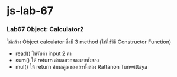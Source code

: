 # js-lab-67
### Lab67 Object: Calculator2
ให้สร้าง Object calculator ซึ่งมี 3 method  (ให้ใช้วิธี Constructor Function)
- read() ให้รับค่า input 2 ค่า
- sum() ให้ return ค่าผลบวกของเลขทั้งสอง
- mul() ให้ return ค่าผลคูณของเลขทั้งสอง
Rattanon Tunwittaya
